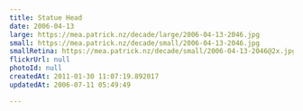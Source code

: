 ```yaml
---
title: Statue Head
date: 2006-04-13
large: https://mea.patrick.nz/decade/large/2006-04-13-2046.jpg
small: https://mea.patrick.nz/decade/small/2006-04-13-2046.jpg
smallRetina: https://mea.patrick.nz/decade/small/2006-04-13-2046@2x.jpg
flickrUrl: null
photoId: null
createdAt: 2011-01-30 11:07:19.892017
updatedAt: 2006-07-11 05:49:49

---
```


